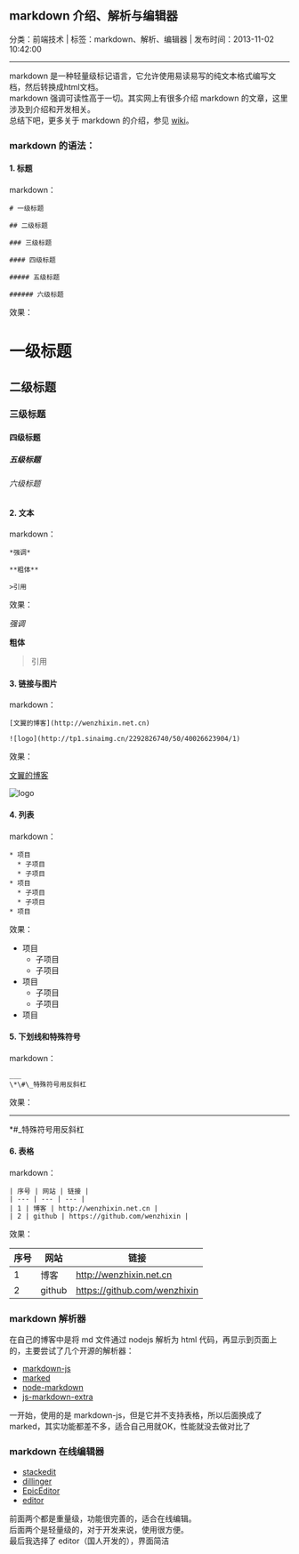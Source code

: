 ## markdown 介绍、解析与编辑器

分类：前端技术 | 标签：markdown、解析、编辑器 | 发布时间：2013-11-02 10:42:00

___

markdown 是一种轻量级标记语言，它允许使用易读易写的纯文本格式编写文档，然后转换成html文档。  
markdown 强调可读性高于一切。其实网上有很多介绍 markdown 的文章，这里涉及到介绍和开发相关。  
总结下吧，更多关于 markdown 的介绍，参见 [wiki](http://zh.wikipedia.org/wiki/Markdown)。


### markdown 的语法：

#### 1. 标题

markdown：

    # 一级标题
    
    ## 二级标题
    
    ### 三级标题
    
    #### 四级标题
    
    ##### 五级标题
    
    ###### 六级标题
    
效果：

# 一级标题

## 二级标题

### 三级标题

#### 四级标题

##### 五级标题

###### 六级标题

#### 2. 文本

markdown：

    *强调*
    
    **粗体**
    
    >引用
    
效果：

*强调*

**粗体**

>引用
    
#### 3. 链接与图片

markdown：

    [文翼的博客](http://wenzhixin.net.cn)
    
    ![logo](http://tp1.sinaimg.cn/2292826740/50/40026623904/1)
    
效果：

[文翼的博客](http://wenzhixin.net.cn)

![logo](http://tp1.sinaimg.cn/2292826740/50/40026623904/1)
    
#### 4. 列表

markdown：

    * 项目
      * 子项目
      * 子项目
    * 项目
      * 子项目
      * 子项目
    * 项目
    
效果：

* 项目
  * 子项目
  * 子项目
* 项目
  * 子项目
  * 子项目
* 项目

#### 5. 下划线和特殊符号

markdown：

    ___
    \*\#\_特殊符号用反斜杠
    
效果：
    
___
\*\#\_特殊符号用反斜杠

#### 6. 表格

markdown：

	| 序号 | 网站 | 链接 |
	| --- | --- | --- |
	| 1 | 博客 | http://wenzhixin.net.cn |
	| 2 | github | https://github.com/wenzhixin |
    
效果：
	
| 序号 | 网站 | 链接 |
| --- | --- | --- |
| 1 | 博客 | http://wenzhixin.net.cn |
| 2 | github | https://github.com/wenzhixin |


### markdown 解析器

在自己的博客中是将 md 文件通过 nodejs 解析为 html 代码，再显示到页面上的，主要尝试了几个开源的解析器：

* [markdown-js](https://github.com/evilstreak/markdown-js)
* [marked](https://github.com/chjj/marked)
* [node-markdown](https://github.com/andris9/node-markdown)
* [js-markdown-extra](https://github.com/tanakahisateru/js-markdown-extra)

一开始，使用的是 markdown-js，但是它并不支持表格，所以后面换成了 marked，其实功能都差不多，适合自己用就OK，性能就没去做对比了


### markdown 在线编辑器

* [stackedit](https://stackedit.io/)
* [dillinger](http://dillinger.io/)
* [EpicEditor](http://epiceditor.com/)
* [editor](http://lab.lepture.com/editor/)

前面两个都是重量级，功能很完善的，适合在线编辑。  
后面两个是轻量级的，对于开发来说，使用很方便。  
最后我选择了 editor（国人开发的），界面简洁
